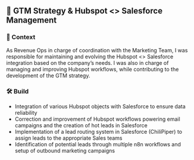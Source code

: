 <h2>🚀 GTM Strategy & Hubspot <> Salesforce Management</h2>

<h3>📝 Context</h3>
<p>
  As Revenue Ops in charge of coordination with the Marketing Team, I was responsible for maintaining and evolving the Hubspot <> Salesforce integration based on the company’s needs. I was also in charge of managing and improving Hubspot workflows, while contributing to the development of the GTM strategy.
</p>

<h3>🛠️ Build</h3>
<ul>
  <li>Integration of various Hubspot objects with Salesforce to ensure data reliability</li>
  <li>Correction and improvement of Hubspot workflows powering email campaigns and the creation of hot leads in Salesforce</li>
  <li>Implementation of a lead routing system in Salesforce (ChiliPiper) to assign leads to the appropriate Sales teams</li>
  <li>Identification of potential leads through multiple n8n workflows and setup of outbound marketing campaigns</li>
</ul>
